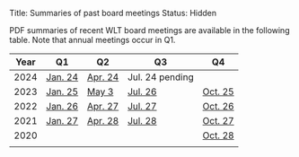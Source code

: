 Title: Summaries of past board meetings
Status: Hidden

PDF summaries of recent WLT board meetings are available in the
following table.  Note that annual meetings occur in Q1.

| Year | Q1                                      | Q2                                      | Q3                                      | Q4                                      |
| ---- | ----                                    | ----                                    | ----                                    | ----                                    |
| 2024 | [Jan. 24]({static}/pdfs/2024-01-24.pdf) | [Apr. 24]({static}/pdfs/2024-04-24.pdf) | Jul. 24 pending                         |                                         |
| 2023 | [Jan. 25]({static}/pdfs/2023-01-25.pdf) | [May  3]({static}/pdfs/2023-05-03.pdf)  | [Jul. 26]({static}/pdfs/2023-07-26.pdf) | [Oct. 25]({static}/pdfs/2023-10-25.pdf) |
| 2022 | [Jan. 26]({static}/pdfs/2022-01-26.pdf) | [Apr. 27]({static}/pdfs/2022-04-27.pdf) | [Jul. 27]({static}/pdfs/2022-07-27.pdf) | [Oct. 26]({static}/pdfs/2022-10-26.pdf) |
| 2021 | [Jan. 27]({static}/pdfs/2021-01-27.pdf) | [Apr. 28]({static}/pdfs/2021-04-28.pdf) | [Jul. 28]({static}/pdfs/2021-07-28.pdf) | [Oct. 27]({static}/pdfs/2021-10-27.pdf) |
| 2020 |                                         |                                         |                                         | [Oct. 28]({static}/pdfs/2020-10-28.pdf) |
|      |                                         |                                         |                                         |                                         |

